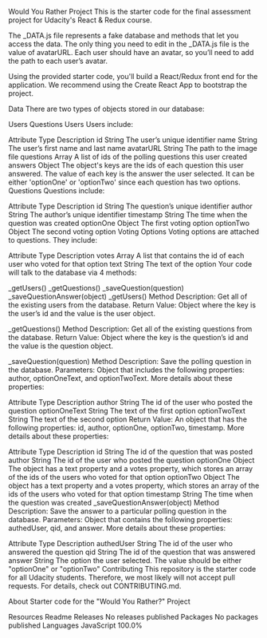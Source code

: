 Would You Rather Project
This is the starter code for the final assessment project for Udacity's React & Redux course.

The _DATA.js file represents a fake database and methods that let you access the data. The only thing you need to edit in the _DATA.js file is the value of avatarURL. Each user should have an avatar, so you’ll need to add the path to each user’s avatar.

Using the provided starter code, you'll build a React/Redux front end for the application. We recommend using the Create React App to bootstrap the project.

Data
There are two types of objects stored in our database:

Users
Questions
Users
Users include:

Attribute	Type	Description
id	String	The user’s unique identifier
name	String	The user’s first name and last name
avatarURL	String	The path to the image file
questions	Array	A list of ids of the polling questions this user created
answers	Object	The object's keys are the ids of each question this user answered. The value of each key is the answer the user selected. It can be either 'optionOne' or 'optionTwo' since each question has two options.
Questions
Questions include:

Attribute	Type	Description
id	String	The question’s unique identifier
author	String	The author’s unique identifier
timestamp	String	The time when the question was created
optionOne	Object	The first voting option
optionTwo	Object	The second voting option
Voting Options
Voting options are attached to questions. They include:

Attribute	Type	Description
votes	Array	A list that contains the id of each user who voted for that option
text	String	The text of the option
Your code will talk to the database via 4 methods:

_getUsers()
_getQuestions()
_saveQuestion(question)
_saveQuestionAnswer(object)
_getUsers() Method
Description: Get all of the existing users from the database.
Return Value: Object where the key is the user’s id and the value is the user object.

_getQuestions() Method
Description: Get all of the existing questions from the database.
Return Value: Object where the key is the question’s id and the value is the question object.

_saveQuestion(question) Method
Description: Save the polling question in the database.
Parameters: Object that includes the following properties: author, optionOneText, and optionTwoText. More details about these properties:

Attribute	Type	Description
author	String	The id of the user who posted the question
optionOneText	String	The text of the first option
optionTwoText	String	The text of the second option
Return Value: An object that has the following properties: id, author, optionOne, optionTwo, timestamp. More details about these properties:

Attribute	Type	Description
id	String	The id of the question that was posted
author	String	The id of the user who posted the question
optionOne	Object	The object has a text property and a votes property, which stores an array of the ids of the users who voted for that option
optionTwo	Object	The object has a text property and a votes property, which stores an array of the ids of the users who voted for that option
timestamp	String	The time when the question was created
_saveQuestionAnswer(object) Method
Description: Save the answer to a particular polling question in the database. Parameters: Object that contains the following properties: authedUser, qid, and answer. More details about these properties:

Attribute	Type	Description
authedUser	String	The id of the user who answered the question
qid	String	The id of the question that was answered
answer	String	The option the user selected. The value should be either "optionOne" or "optionTwo"
Contributing
This repository is the starter code for all Udacity students. Therefore, we most likely will not accept pull requests. For details, check out CONTRIBUTING.md.

About
Starter code for the "Would You Rather?" Project

Resources
 Readme
Releases
No releases published
Packages
No packages published
Languages
JavaScript
100.0%

